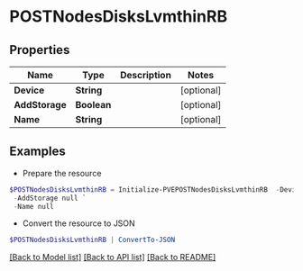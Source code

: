 # POSTNodesDisksLvmthinRB
## Properties

Name | Type | Description | Notes
------------ | ------------- | ------------- | -------------
**Device** | **String** |  | [optional] 
**AddStorage** | **Boolean** |  | [optional] 
**Name** | **String** |  | [optional] 

## Examples

- Prepare the resource
```powershell
$POSTNodesDisksLvmthinRB = Initialize-PVEPOSTNodesDisksLvmthinRB  -Device null `
 -AddStorage null `
 -Name null
```

- Convert the resource to JSON
```powershell
$POSTNodesDisksLvmthinRB | ConvertTo-JSON
```

[[Back to Model list]](../README.md#documentation-for-models) [[Back to API list]](../README.md#documentation-for-api-endpoints) [[Back to README]](../README.md)

